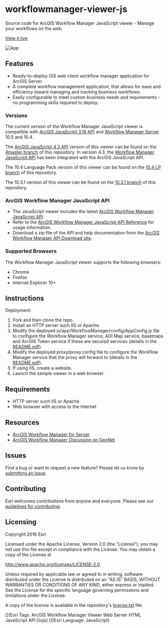 workflowmanager-viewer-js
==========================

Source code for ArcGIS Workflow Manager JavaScript viewer - Manage your workflows on the web.

[View it live](http://workflowsample.esri.com/js/)

![App](https://raw.github.com/Esri/workflowmanager-viewer-js/master/workflowmanager-viewer-js.png)

## Features
* Ready-to-deploy GIS web client workflow manager application for ArcGIS Server.
* A complete workflow management application, that allows for ease and efficiency toward managing and tracking business workflows.
* Easily configurable to meet custom business needs and requirements - no programming skills required to deploy.

### Versions
The current version of the Workflow Manager JavaScript viewer is compatible with [ArcGIS JavaScript 3.19 API](https://developers.arcgis.com/javascript/3/) and [Workflow Manager Server](https://server.arcgis.com/en/workflow-manager/) 10.5 and 10.4.

The [ArcGIS JavaScript 4.3 API](https://developers.arcgis.com/javascript/) version of this viewer can be found on the [4master branch](https://github.com/Esri/workflowmanager-viewer-js/tree/4master) of this repository. In version 4.3, the [Workflow Manager JavaScript API](https://developers.arcgis.com/javascript/latest/guide/get-started-workflows/index.html) has been integrated with the ArcGIS JavaScript API.

The 10.4 Language Pack version of this viewer can be found on the [10.4 LP branch](https://github.com/Esri/workflowmanager-viewer-js/tree/10.4_LP) of this repository.

The 10.3.1 version of this viewer can be found on the [10.3.1 branch](https://github.com/Esri/workflowmanager-viewer-js/tree/10.3.1) of this repository.

### ArcGIS Workflow Manager JavaScript API
* The JavaScript viewer includes the latest [ArcGIS Workflow Manager JavaScript API](js/app/WorkflowManager/libs/workflowmanager).
* Refer to the [ArcGIS Workflow Manager JavaScript API Reference](http://workflowsample.esri.com/doc/javascript/jsapi/index.html) for usage information.
* Download a zip file of the API and help documentation from the [ArcGIS Workflow Manager API Download site](http://www.esri.com/apps/products/download/index.cfm?fuseaction=download.all#ArcGIS_Workflow_Manager_API).

### Supported Browsers
The Workflow Manager JavaScript viewer supports the following browsers:
* Chrome
* Firefox
* Internet Explorer 10+

## Instructions

Deployment:

1. Fork and then clone the repo.
2. Install an HTTP server such IIS or Apache.
3. Modify the deployed js/app/WorkflowManager/config/AppConfig.js file to configure the
Workflow Manager service, AOI Map service, basemaps and ArcGIS Token service if these are secured
services (details in the [README.pdf](README.pdf)).
4. Modify the deployed proxy/proxy.config file to configure the Workflow Manager service that
the proxy will forward to (details in the [README.pdf](README.pdf)).
5. If using IIS, create a website.
6. Launch the sample viewer in a web browser.

## Requirements

* HTTP server such IIS or Apache
* Web browser with access to the Internet

## Resources

* [ArcGIS Workflow Manager for Server](https://server.arcgis.com/en/workflow-manager)
* [ArcGIS Workflow Manager Discussion on GeoNet](https://geonet.esri.com/community/gis/solutions/workflow-manager)

## Issues

Find a bug or want to request a new feature?  Please let us know by [submitting an issue](https://github.com/Esri/workflowmanager-viewer-js/issues).

## Contributing

Esri welcomes contributions from anyone and everyone. Please see our [guidelines for contributing](https://github.com/esri/contributing).

## Licensing
Copyright 2016 Esri

Licensed under the Apache License, Version 2.0 (the "License");
you may not use this file except in compliance with the License.
You may obtain a copy of the License at

   http://www.apache.org/licenses/LICENSE-2.0

Unless required by applicable law or agreed to in writing, software
distributed under the License is distributed on an "AS IS" BASIS,
WITHOUT WARRANTIES OR CONDITIONS OF ANY KIND, either express or implied.
See the License for the specific language governing permissions and
limitations under the License.

A copy of the license is available in the repository's [license.txt]( https://raw.github.com/Esri/workflowmanager-viewer-js/master/license.txt) file.

[](Esri Tags: ArcGIS Workflow Manager Viewer Web Server HTML JavaScript API Dojo)
[](Esri Language: JavaScript)
